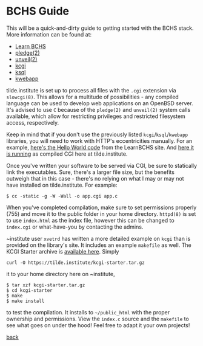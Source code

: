 <!--
author: ahriman
title: BCHS Guide
description: Introduction to the BCHS stack for web development
date: 2019-04-24
-->

# BCHS Guide

This will be a quick-and-dirty guide to getting started with the BCHS
stack. More information can be found at:

* [Learn BCHS](https://learnbchs.org)
* [pledge(2)](http://man.openbsd.org/cgi-bin/man.cgi/OpenBSD-current/man2/pledge.2)
* [unveil(2)](http://man.openbsd.org/unveil.2)
* [kcgi](https://kristaps.bsd.lv/kcgi/)
* [ksql](https://kristaps.bsd.lv/ksql/)
* [kwebapp](https://kristaps.bsd.lv/kwebapp)

tilde.institute is set up to process all files with the `.cgi` extension
via `slowcgi(8)`. This allows for a multitude of possibilities -
any compiled language can be used to develop web applications on an
OpenBSD server. It's advised to use `C` because of the `pledge(2)` and
`unveil(2)` system calls available, which allow for restricting privileges
and restricted filesystem access, respectively.

Keep in mind that if you don't use the previously listed
`kcgi`/`ksql`/`kwebapp` libraries, you will need to work with HTTP's
eccentricities manually. For an example, [here's the Hello World
code](https://tilde.institute/helloworld.c) from the LearnBCHS
site. And [here it is running](https://tilde.institute/helloworld.cgi)
as compiled CGI here at tilde.institute.

Once you've written your software to be served via CGI, be sure to
statically link the executables. Sure, there's a larger file size, but
the benefits outweigh that in this case - there's no relying on what
I may or may not have installed on tilde.institute. For example:

```
$ cc -static -g -W -Wall -o app.cgi app.c
```

When you've completed compilation, make sure to set permissions properly
(755) and move it to the public folder in your home directory. `httpd(8)`
is set to use `index.html` as the index file, however this can be changed
to `index.cgi` or what-have-you by contacting the admins.

~institute user `xvetrd` has written a more detailed example on
`kcgi` than is provided on the library's site. It includes an
example `makefile` as well. The KCGI Starter archive is [available
here](https://tilde.institute/kcgi-starter.tar.gz). Simply 
```
curl -O https://tilde.institute/kcgi-starter.tar.gz
``` 
it to your home directory here on ~institute, 
```
$ tar xzf kcgi-starter.tar.gz
$ cd kcgi-starter
$ make
$ make install
```
to test the compilation. It installs to `~/public_html` with the proper
ownership and permissions. View the `index.c` source and the `makefile`
to see what goes on under the hood! Feel free to adapt it your own projects!

[back](/)

